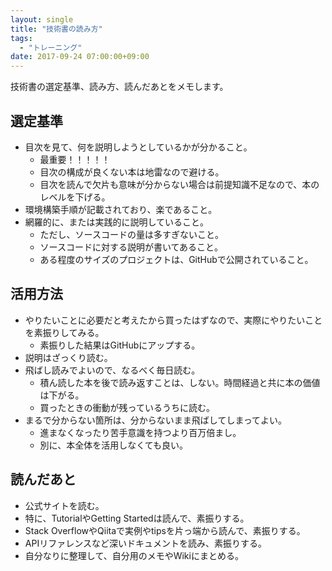 ```yaml
---
layout: single
title: "技術書の読み方"
tags:
  - "トレーニング"
date: 2017-09-24 07:00:00+09:00
---
```


技術書の選定基準、読み方、読んだあとをメモします。

## 選定基準

- 目次を見て、何を説明しようとしているかが分かること。
    - 最重要！！！！！
    - 目次の構成が良くない本は地雷なので避ける。
    - 目次を読んで欠片も意味が分からない場合は前提知識不足なので、本のレベルを下げる。
- 環境構築手順が記載されており、楽であること。
- 網羅的に、または実践的に説明していること。
    - ただし、ソースコードの量は多すぎないこと。
    - ソースコードに対する説明が書いてあること。
    - ある程度のサイズのプロジェクトは、GitHubで公開されていること。

## 活用方法

- やりたいことに必要だと考えたから買ったはずなので、実際にやりたいことを素振りしてみる。
    - 素振りした結果はGitHubにアップする。
- 説明はざっくり読む。
- 飛ばし読みでよいので、なるべく毎日読む。
    - 積ん読した本を後で読み返すことは、しない。時間経過と共に本の価値は下がる。
    - 買ったときの衝動が残っているうちに読む。
- まるで分からない箇所は、分からないまま飛ばしてしまってよい。
    - 進まなくなったり苦手意識を持つより百万倍まし。
    - 別に、本全体を活用しなくても良い。

## 読んだあと

- 公式サイトを読む。
- 特に、TutorialやGetting Startedは読んで、素振りする。
- Stack OverflowやQiitaで実例やtipsを片っ端から読んで、素振りする。
- APIリファレンスなど深いドキュメントを読み、素振りする。
- 自分なりに整理して、自分用のメモやWikiにまとめる。